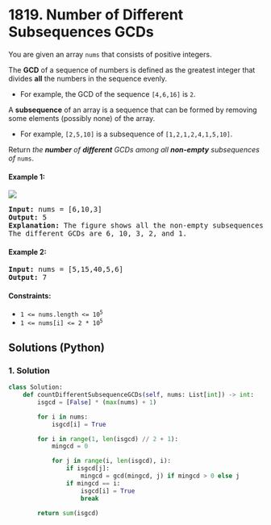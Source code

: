# 1819. Number of Different Subsequences GCDs
You are given an array `nums` that consists of positive integers.

The **GCD** of a sequence of numbers is defined as the greatest integer that divides **all** the numbers in the sequence evenly.

* For example, the GCD of the sequence `[4,6,16]` is `2`.

A **subsequence** of an array is a sequence that can be formed by removing some elements (possibly none) of the array.

* For example, `[2,5,10]` is a subsequence of `[1,2,1,2,4,1,5,10]`.

Return *the **number** of **different** GCDs among all **non-empty** subsequences of* `nums`.

#### Example 1:
![](https://assets.leetcode.com/uploads/2021/03/17/image-1.png)
<pre>
<strong>Input:</strong> nums = [6,10,3]
<strong>Output:</strong> 5
<strong>Explanation:</strong> The figure shows all the non-empty subsequences and their GCDs.
The different GCDs are 6, 10, 3, 2, and 1.
</pre>

#### Example 2:
<pre>
<strong>Input:</strong> nums = [5,15,40,5,6]
<strong>Output:</strong> 7
</pre>

#### Constraints:
* <code>1 <= nums.length <= 10<sup>5</sup></code>
* <code>1 <= nums[i] <= 2 * 10<sup>5</sup></code>

## Solutions (Python)

### 1. Solution
```Python
class Solution:
    def countDifferentSubsequenceGCDs(self, nums: List[int]) -> int:
        isgcd = [False] * (max(nums) + 1)

        for i in nums:
            isgcd[i] = True

        for i in range(1, len(isgcd) // 2 + 1):
            mingcd = 0

            for j in range(i, len(isgcd), i):
                if isgcd[j]:
                    mingcd = gcd(mingcd, j) if mingcd > 0 else j
                if mingcd == i:
                    isgcd[i] = True
                    break

        return sum(isgcd)
```
